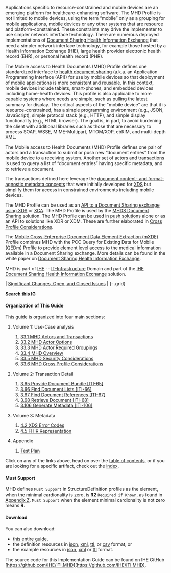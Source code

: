 
Applications specific to resource-constrained and mobile devices are an emerging platform for healthcare-enhancing software. The MHD Profile is not limited to mobile devices, using the term “mobile” only as a grouping for mobile applications, mobile devices or any other systems that are resource and platform-constrained. These constraints may drive the implementer to use simpler network interface technology. There are numerous deployed implementations of [Document Sharing Health Information Exchange](https://profiles.ihe.net/ITI/HIE-Whitepaper/index.html) that need a simpler network interface technology, for example those hosted by a Health Information Exchange (HIE), large health provider electronic health record (EHR), or personal health record (PHR). 

The Mobile access to Health Documents (MHD) Profile defines one standardized interface to [health document sharing](https://profiles.ihe.net/ITI/HIE-Whitepaper/index.html) (a.k.a. an Application Programming Interface (API)) for use by mobile devices so that deployment of mobile applications is more consistent and reusable. In this context, mobile devices include tablets, smart-phones, and embedded devices including home-health devices. This profile is also applicable to more capable systems where needs are simple, such as pulling the latest summary for display. The critical aspects of the "mobile device" are that it is resource-constrained, has a simple programming environment (e.g., JSON, JavaScript), simple protocol stack (e.g., HTTP), and simple display functionality (e.g., HTML browser). The goal is, in part, to avoid burdening the client with additional libraries such as those that are necessary to process SOAP, WSSE, MIME-Multipart, MTOM/XOP, ebRIM, and multi-depth XML. 

The Mobile access to Health Documents (MHD) Profile defines one pair of actors and a transaction to submit or push new “document entries” from the mobile device to a receiving system. Another set of actors and transactions is used to query a list of “document entries” having specific metadata, and to retrieve a document. 

The transactions defined here leverage the [document content- and format-agnostic metadata concepts](https://profiles.ihe.net/ITI/TF/Volume3/index.html#4) that were initially developed for [XDS](https://profiles.ihe.net/ITI/TF/Volume1/ch-10.html) but simplify them for access in constrained environments including mobile devices. 

The MHD Profile can be used as an [API to a Document Sharing exchange using XDS](1336_cross_profile_considerations.html#13361-mhd-actor-grouped-with-xds-infrastructure) or [XCA](1336_cross_profile_considerations.html#13362-mhd-actors-grouped-with-xca-infrastructure). The MHD Profile is used by the [MHDS Document Sharing](https://profiles.ihe.net/ITI/TF/Volume1/ch-50.html) solution. The MHD Profile can be used in [push solutions](1334_overview.html#133422-publication-of-new-documents-process-flow) alone or as an API to solutions like XDR or XDM. These are further elaborated in [Cross Profile Considerations](1336_cross_profile_considerations.html).

The [Mobile Cross-Enterprise Document Data Element Extraction (mXDE)](https://profiles.ihe.net/ITI/TF/Volume1/ch-45.html) Profile combines MHD with the PCC Query for Existing Data for Mobile (QEDm) Profile to provide element level access to the medical information available in a Document Sharing exchange. More details can be found in the white paper on [Document Sharing Health Information Exchange](https://profiles.ihe.net/ITI/HIE-Whitepaper/index.html).

MHD is part of [IHE](https://profiles.ihe.net) -- [IT-Infrastructure](https://profiles.ihe.net/ITI) Domain and 
part of the [IHE Document Sharing Health Information Exchange](https://profiles.ihe.net/ITI/HIE-Whitepaper) solution.

<div markdown="1" class="stu-note">

| [Significant Changes, Open, and Closed Issues](a_issues.html) |
{: .grid}

**[Search this IG](https://www.google.com/search?q=site%3Ahttps%3A%2F%2Fprofiles.ihe.net%2FITI%2FMHD&rlz=1C1GCEU_enUS815US815&sxsrf=ALeKk02egtK8A20vWkRrPApvkcoQjnIiDA%3A1620864970799&ei=ym-cYPmMMMq6tQa8vre4CA&oq=site%3Ahttps%3A%2F%2Fprofiles.ihe.net%2FITI%2FMHD&gs_lcp=Cgdnd3Mtd2l6EANQ7CZYmDBg9TdoAXAAeACAAWaIAcIDkgEDNS4xmAEAoAEBqgEHZ3dzLXdpesABAQ&sclient=gws-wiz&ved=0ahUKEwj5mcDGsMXwAhVKXc0KHTzfDYcQ4dUDCA4&uact=5)**

</div>

#### Organization of This Guide 

This guide is organized into four main sections:

1. Volume 1: Use-Case analysis
   1. [33.1 MHD Actors and Transactions](1331_actors_and_transactions.html)
   1. [33.2 MHD Actor Options](1332_actor_options.html)
   1. [33.3 MHD Actor Required Groupings](1333_required_grouping.html)
   1. [33.4 MHD Overview](1334_overview.html)
   2. [33.5 MHD Security Considerations](1335_security_considerations.html)
   3. [33.6 MHD Cross Profile Considerations](1336_cross_profile_considerations.html)

2. Volume 2: Transaction Detail
   1. [3.65 Provide Document Bundle [ITI-65]](ITI-65.html)
   2. [3.66 Find Document Lists [ITI-66]](ITI-66.html)
   3. [3.67 Find Document References [ITI-67]](ITI-67.html)
   4. [3.68 Retrieve Document [ITI-68]](ITI-68.html)
   5. [3.106 Generate Metadata [ITI-106]](ITI-106.html)

3. Volume 3: Metadata
   1. [4.2 XDS Error Codes](31_xds.html)
   2. [4.5 FHIR Representation](32_fhir_maps.html)
   
4. Appendix
	1. [Test Plan](testplan.html)

Click on any of the links above, head on over the [table of contents](toc.html), or
if you are looking for a specific artifact, check out the [index](artifacts.html).

#### Must Support

MHD defines `Must Support` in StructureDefinition profiles as the element, when the minimal cardionality is zero, is **R2** `Required if Known`, as found in [Appendix Z](https://profiles.ihe.net/ITI/TF/Volume2/ch-Z.html#z.10-profiling-conventions-for-constraints-on-fhir). `Must Support` when the element minimal cardionality is not zero means **R**.

#### Download 

You can also download:

* [this entire guide](full-ig.zip),
* the definition resources in [json](definitions.json.zip), [xml](definitions.xml.zip), [ttl](definitions.ttl.zip), or [csv](csvs.zip) format, or
* the example resources in [json](examples.json.zip), [xml](examples.xml.zip) or [ttl](examples.ttl.zip) format.

The source code for this Implementation Guide can be found on IHE GitHub [https://github.com/IHE/ITI.MHD](https://github.com/IHE/ITI.MHD).
